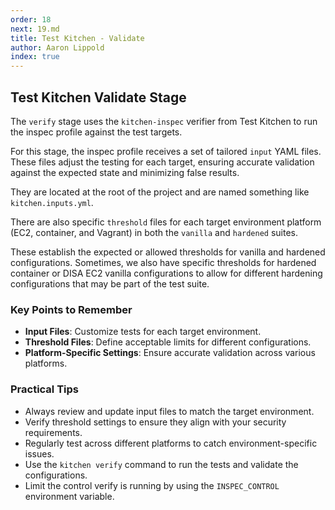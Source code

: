 ```yaml
---
order: 18
next: 19.md
title: Test Kitchen - Validate
author: Aaron Lippold
index: true
---
```


## Test Kitchen Validate Stage

The `verify` stage uses the `kitchen-inspec` verifier from Test Kitchen to run the inspec profile against the test targets.

For this stage, the inspec profile receives a set of tailored `input` YAML files. These files adjust the testing for each target, ensuring accurate validation against the expected state and minimizing false results.

They are located at the root of the project and are named something like `kitchen.inputs.yml`.

There are also specific `threshold` files for each target environment platform (EC2, container, and Vagrant) in both the `vanilla` and `hardened` suites.

These establish the expected or allowed thresholds for vanilla and hardened configurations. Sometimes, we also have specific thresholds for hardened container or DISA EC2 vanilla configurations to allow for different hardening configurations that may be part of the test suite.

### Key Points to Remember

- **Input Files**: Customize tests for each target environment.
- **Threshold Files**: Define acceptable limits for different configurations.
- **Platform-Specific Settings**: Ensure accurate validation across various platforms.

### Practical Tips

- Always review and update input files to match the target environment.
- Verify threshold settings to ensure they align with your security requirements.
- Regularly test across different platforms to catch environment-specific issues.
- Use the `kitchen verify` command to run the tests and validate the configurations.
- Limit the control verify is running by using the `INSPEC_CONTROL` environment variable.
